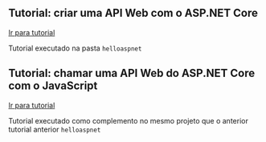 ## Tutorial: criar uma API Web com o ASP.NET Core

[Ir para tutorial](https://learn.microsoft.com/pt-br/aspnet/core/tutorials/first-web-api?view=aspnetcore-7.0&tabs=visual-studio)

Tutorial executado na pasta `helloaspnet`

## Tutorial: chamar uma API Web do ASP.NET Core com o JavaScript
[Ir para tutorial](https://learn.microsoft.com/pt-br/aspnet/core/tutorials/web-api-javascript?view=aspnetcore-7.0#prerequisites)

Tutorial executado como complemento no mesmo projeto que o anterior tutorial anterior `helloaspnet`